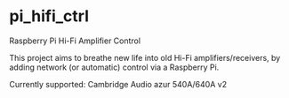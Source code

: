 # pi_hifi_ctrl
Raspberry Pi Hi-Fi Amplifier Control

This project aims to breathe new life into old Hi-Fi amplifiers/receivers, by adding network (or automatic) control via a Raspberry Pi.

Currently supported:
  Cambridge Audio azur 540A/640A v2
